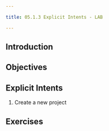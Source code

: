 ```yaml
---

title: 05.1.3 Explicit Intents - LAB

---
```


## Introduction


## Objectives



## Explicit Intents

1. Create a new project 



## Exercises

